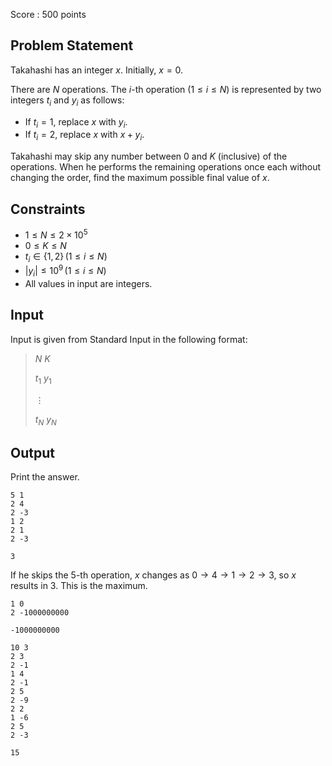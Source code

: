 Score : $500$ points

## Problem Statement

Takahashi has an integer $x$.  Initially, $x = 0$.

There are $N$ operations.  The $i$-th operation $(1 \leq i \leq N)$ is represented by two integers $t_i$ and $y_i$ as follows:

- If $t_i = 1$, replace $x$ with $y_i$.
- If $t_i = 2$, replace $x$ with $x + y_i$.

Takahashi may skip any number between $0$ and $K$ (inclusive) of the operations.  When he performs the remaining operations once each without changing the order, find the maximum possible final value of $x$.

## Constraints

- $1 \leq N \leq 2 \times 10^5$
- $0 \leq K \leq N$
- $t_i \in \{1,2\} \, (1 \leq i \leq N)$
- $|y_i| \leq 10^9 \, (1 \leq i \leq N)$
- All values in input are integers.

## Input

Input is given from Standard Input in the following format:

> $N$ $K$
> 
> $t_1$ $y_1$
> 
> $\vdots$
> 
> $t_N$ $y_N$

## Output

Print the answer.

```input1
5 1
2 4
2 -3
1 2
2 1
2 -3
```

```output1
3
```

If he skips the $5$-th operation, $x$ changes as $0 \rightarrow 4 \rightarrow 1 \rightarrow 2 \rightarrow 3$, so $x$ results in $3$.  This is the maximum.

```input2
1 0
2 -1000000000
```

```output2
-1000000000
```

```input3
10 3
2 3
2 -1
1 4
2 -1
2 5
2 -9
2 2
1 -6
2 5
2 -3
```

```output3
15
```